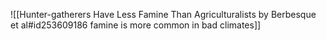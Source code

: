 ![[Hunter-gatherers Have Less Famine Than Agriculturalists by Berbesque et al#id253609186 famine is more common in bad climates]]

